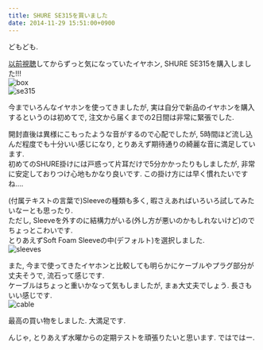 ```yaml
---
title: SHURE SE315を買いました
date: 2014-11-29 15:51:00+0900
---
```


どもども.

[以前視聴](/blog/2014/05/06/entry/)してからずっと気になっていたイヤホン, SHURE SE315を購入しました!!!  
![box](https://lh4.googleusercontent.com/-C129-e5DtZg/VHltjpbEaFI/AAAAAAAADs4/ieXVWxcyfz8/s640/IMG_2595.JPG)  
![se315](https://lh4.googleusercontent.com/-OPNp0MRpYOA/VHltnLVSaCI/AAAAAAAADtA/g4STUewuEck/s640/IMG_2608.JPG)

今までいろんなイヤホンを使ってきましたが, 実は自分で新品のイヤホンを購入するというのは初めてで, 注文から届くまでの2日間は非常に緊張でした.

開封直後は異様にこもったような音がするので心配でしたが, 5時間ほど流し込んだ程度でも十分いい感じになり, とりあえず期待通りの綺麗な音に満足しています.  
初めてのSHURE掛けには戸惑って片耳だけで5分かかったりもしましたが, 非常に安定しておりつけ心地もかなり良いです. この掛け方には早く慣れたいですね....

(付属テキストの言葉で)Sleeveの種類も多く, 暇さえあればいろいろ試してみたいなーとも思ったり.  
ただし, Sleeveを外すのに結構力がいる(外し方が悪いのかもしれないけど)のでちょっとこわいです.  
とりあえずSoft Foam Sleeveの中(デフォルト)を選択しました.  
![sleeves](https://lh6.googleusercontent.com/-1Se5KWMJ1W0/VHlt2PdcTlI/AAAAAAAADtQ/CINwWDhkPFE/s640/IMG_2610.JPG)

また, 今まで使ってきたイヤホンと比較しても明らかにケーブルやプラグ部分が丈夫そうで, 流石って感じです.  
ケーブルはちょっと重いかなって気もしましたが, まぁ大丈夫でしょう. 長さもいい感じです.  
![cable](https://lh3.googleusercontent.com/-tXK3BSjQHHM/VHlt1ckwpCI/AAAAAAAADtM/cXjEikLycU8/s640/IMG_2609.JPG)

最高の買い物をしました. 大満足です.

んじゃ, とりあえず水曜からの定期テストを頑張りたいと思います. ではではー.
